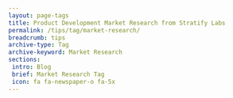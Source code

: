 ```yaml
---
layout: page-tags
title: Product Development Market Research from Stratify Labs
permalink: /tips/tag/market-research/
breadcrumb: tips
archive-type: Tag
archive-keyword: Market Research
sections:
 intro: Blog
 brief: Market Research Tag
 icon: fa fa-newspaper-o fa-5x
---
```

